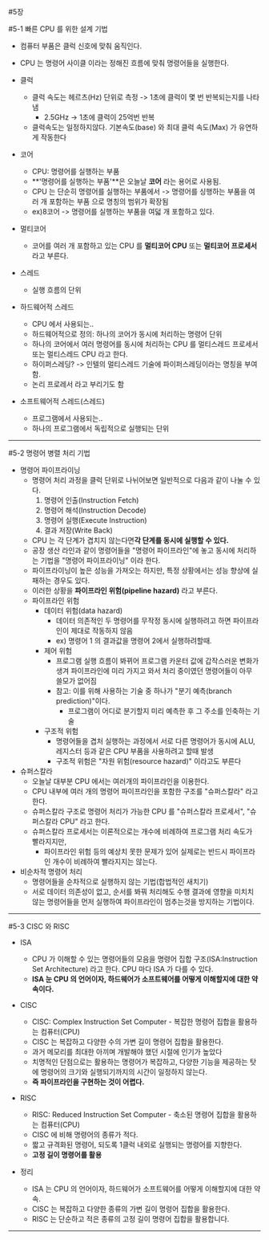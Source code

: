 #5장

#5-1 빠른 CPU 를 위한 설계 기법

- 컴퓨터 부품은 클럭 신호에 맞춰 움직인다.
- CPU 는 명령어 사이클 이라는 정해진 흐름에 맞춰 명령어들을 실행한다.


- 클럭
  - 클럭 속도는 헤르츠(Hz) 단위로 측정 -> 1초에 클럭이 몇 번 반복되는지를 나타냄
    - 2.5GHz -> 1초에 클럭이 25억번 반복
  - 클럭속도는 일정하지않다. 기본속도(base) 와 최대 클럭 속도(Max) 가 유연하게 작동한다


- 코어
  - CPU: 명령어를 실행하는 부품
  - **'명령어를 실행하는 부품'**은 오늘날 **코어** 라는 용어로 사용됨.
  - CPU 는 단순히 명령어를 실행하는 부품에서 -> 명령어를 싱행하는 부품을 여러 개 포함하는 부품 으로 명칭의 범위가 확장됨
  - ex)8코어 -> 명령어를 실행하는 부품을 여덟 개 포함하고 있다.
- 멀티코어
  - 코어를 여러 개 포함하고 있는 CPU 를 **멀티코어 CPU** 또는 **멀티코어 프로세서** 라고 부른다.


- 스레드
  - 실행 흐름의 단위
- 하드웨어적 스레드
  - CPU 에서 사용되는..
  - 하드웨어적으로 정의: 하나의 코어가 동시에 처리하는 명령어 단위
  - 하나의 코어에서 여러 명령어를 동시에 처리하는 CPU 를 멀티스레드 프로세서 또는 멀티스레드 CPU 라고 한다.
  - 하이퍼스레딩? -> 인텔의 멀티스레드 기술에 파이퍼스레딩이라는 명칭을 부여함.
  - 논리 프로레서 라고 부리기도 함

- 소프트웨어적 스레드(스레드)
  - 프로그램에서 사용되는..
  - 하나의 프로그램에서 독립적으로 실행되는 단위

---
#5-2 명령어 병렬 처리 기법

- 명령어 파이프라이닝
  - 명령어 처리 과정을 클럭 단위로 나뉘어보면 일반적으로 다음과 같이 나눌 수 있다.
    1. 명령어 인출(Instruction Fetch)
    2. 명령어 해석(Instruction Decode)
    3. 명령어 실행(Execute Instruction)
    4. 결과 저장(Write Back)
  - CPU 는 각 단계가 겹치지 않는다면**각 단계를 동시에 실행할 수 있다.**
  - 공장 생산 라인과 같이 명령어들을 "명령어 파이프라인"에 놓고 동시에 처리하는 기법을 "명령어 파이프라이닝" 이라 한다.
  - 파이프라이닝이 높은 성능을 가져오는 하지만, 특정 상황에서는 성능 향상에 실패하는 경우도 있다.
  - 이러한 상황을 **파이프라인 위험(pipeline hazard)** 라고 부른다.
  - 파이프라인 위험
    - 데이터 위험(data hazard)
      - 데이터 의존적인 두 명령어를 무작정 동시에 실행하려고 하면 파이프라인이 제대로 작동하지 않음
      - ex) 명령어 1 의 결과값을 명령어 2에서 실행하려할때.
    - 제어 위험
      - 프로그램 실행 흐름이 봐뀌어 프로그램 카운터 값에 갑작스러운 변화가 생겨 파이프라인에 미리 가지고 와서 처리 중이였던 명령어들이 아무 쓸모가 없어짐
      - 참고: 이를 위해 사용하는 기술 중 하나가 "분기 예측(branch prediction)"이다.
        - 프로그램이 어디로 분기할지 미리 예측한 후 그 주소를 인축하는 기술
    - 구조적 위험
      - 명령어들을 겹처 실행하는 과정에서 서로 다른 명령어가 동시에 ALU, 레지스터 등과 같은 CPU 부품을 사용하려고 할때 발생
      - 구조적 위험은 "자원 위험(resource hazard)" 이라고도 부른다
- 슈퍼스칼라
  - 오늘날 대부분 CPU 에서는 여러개의 파이프라인을 이용한다.
  - CPU 내부에 여러 개의 명령어 파이프라인을 포함한 구조를 "슈퍼스칼라" 라고 한다.
  - 슈퍼스칼라 구조로 명령어 처리가 가능한 CPU 를 "슈퍼스칼라 프로세서", "슈퍼스칼라 CPU" 라고 한다.
  - 슈퍼스칼라 프로세서는 이론적으로는 개수에 비례하여 프로그램 처리 속도가 빨라지지만, 
    - 파이프라인 위험 등의 예상치 못한 문제가 있어 실제로는 반드시 파이프라인 개수이 비례하여 빨라지지는 않는다.
- 비순차적 명령어 처리
  - 명령어들을 순차적으로 실행하지 않는 기법(합법적인 새치기)
  - 서로 데이터 의존성이 없고, 순서를 봐꿔 처리해도 수행 결과에 영향을 미치치 않는 명령어들을 먼저 실행하여 파이프라인이 멈추는것을 방지하는 기법이다.

---
#5-3 CISC 와 RISC

- ISA
  - CPU 가 이해할 수 있는 명령어들의 모음을 명령어 집합 구조(ISA:Instruction Set Architecture) 라고 한다. CPU 마다 ISA 가 다를 수 있다.
  - **ISA 눈 CPU 의 언어이자, 하드웨어가 소프트웨어를 어떻게 이해할지에 대한 약속이다.**
- CISC
  - CISC: Complex Instruction Set Computer - 복잡한 명령어 집합을 활용하는 컴퓨터(CPU)
  - CISC 는 복잡하고 다양한 수의 가변 길이 명령어 집합을 활용한다.
  - 과거 메모리를 최대한 아끼며 개발해야 했던 시절에 인기가 높았다
  - 치명적인 단점으로는 활용하는 명령어가 복잡하고, 다양한 기능을 제공하는 탓에 명령어의 크기와 실행되기까지의 시간이 일정하지 않는다.
  - **즉 파이프라인을 구현하는 것이 어렵다.**
- RISC
  - RISC: Reduced Instruction Set Computer - 축소된 명령어 집합을 활용하는 컴퓨터(CPU) 
  - CISC 에 비해 명령어의 종류가 적다.
  - 짧고 규격화된 명령어, 되도록 1클럭 내외로 실행되는 명령어를 지향한다.
  - **고정 길이 명령어를 활용**

- 정리
  - ISA 는 CPU 의 언어이자, 하드웨어가 소프트웨어를 어떻게 이해할지에 대한 약속.
  - CISC 는 복잡하고 다양한 종류의 가변 길이 명령어 집합을 활용한다.
  - RISC 는 단순하고 적은 종류의 고정 길이 명령어 집합을 활용합니다.

---






